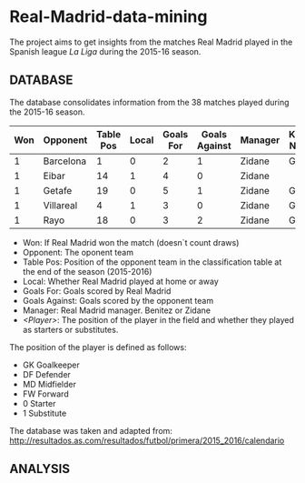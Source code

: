 # Real-Madrid-data-mining

The project aims to get insights from the matches Real Madrid played in the Spanish league *La Liga* during the 2015-16 season.

## DATABASE

The database consolidates information from the 38 matches played during the 2015-16 season.  

Won	| Opponent	| Table Pos	| Local |	Goals For	| Goals Against	| Manager	| Keylor Navas	| Casilla	| Varane	| Sergio Ramos	| Marcelo	| Danilo	| Carvajal	| Pepe	| Arbeloa	| Nacho	| Kovacic	| Kroos	| Modric	| Isco	| James	| Casemiro	| Lucas Vázquez	| Bale	| Cristiano	| Benzema	| Jesé	| Mayoral	| Cheryshev	| Marcos Llorente
--- | --- | --- | --- | --- | --- | --- | --- | --- | --- | --- | --- | --- | --- | --- | --- | --- | --- | --- | --- | --- | --- | --- | --- | --- | --- | --- | --- | --- | --- | --- 
1	|Barcelona	|1	|0	|2	|1	|Zidane	|GK0	|	|	|DF0	|DF0	|	|DF0	|DF0	|	|	|	|MD0	|MD0	|	|	|MD0	|FW1	|FW0	|FW0	|FW0	|FW1		
1	|Eibar	|14	|1	|4	|0	|Zidane	|	|GK0	|	|	|	|DF1	|DF0	|DF0	|DF0	|DF0	|MD1	|	|	|MD0	|MD0	|MD0	|MD0	|	|FW0	|	|FW0	|FW1	
1	|Getafe	|19	|0	|5	|1	|Zidane	|GK0	|	|DF0	|	|DF0	|	|DF0	|DF0	|	|DF1	|	|MD0	|	|MD0	|MD0	|	|FW1	|FW0	|FW0	|FW0	|FW1		
1	|Villareal	|4	|1	|3	|0	|Zidane	|GK0	|	|DF0	|DF0	|DF0	|DF0	|	|	|	|	|	|MD0	|MD0	|MD1	|MD1	|MD0	|MD0	|	|FW0	|FW0	|MD1
1	|Rayo	|18	|0	|3	|2	|Zidane	|GK0	|	|DF0	|	|DF0	|DF0	|	|DF0	|	|	|MD0	|MD0	|FW1	|MD0	|MD1	|	|FW1	|FW0	|	|FW0	|FW0	|	|	

- Won: If Real Madrid won the match (doesn`t count draws)
- Opponent: The oponent team
- Table Pos: Position of the opponent team in the classification table at the end of the season (2015-2016)
- Local:	Whether Real Madrid played at home or away
- Goals For: Goals scored by Real Madrid	
- Goals Against: Goals scored by the opponent team
- Manager: Real Madrid manager. Benitez or Zidane
- _\<Player\>_: The position of the player in the field and whether they played as starters or substitutes.

The position of the player is defined as follows:
* GK Goalkeeper
* DF Defender
* MD Midfielder
* FW Forward
* 0 Starter
* 1 Substitute

The database was taken and adapted from: http://resultados.as.com/resultados/futbol/primera/2015_2016/calendario

## ANALYSIS
